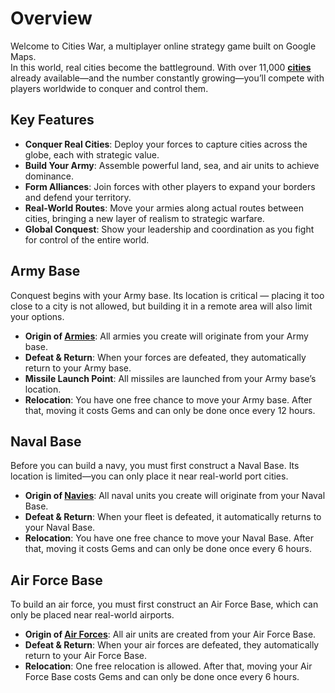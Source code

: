 # Overview

Welcome to Cities War, a multiplayer online strategy game built on Google Maps.  
In this world, real cities become the battleground. With over 11,000 **[cities](cities/overview.md)** already available—and the number constantly growing—you’ll compete with players worldwide to conquer and control them.

## Key Features
- **Conquer Real Cities**: Deploy your forces to capture cities across the globe, each with strategic value.
- **Build Your Army**: Assemble powerful land, sea, and air units to achieve dominance.
- **Form Alliances**: Join forces with other players to expand your borders and defend your territory.
- **Real-World Routes**: Move your armies along actual routes between cities, bringing a new layer of realism to strategic warfare.
- **Global Conquest**: Show your leadership and coordination as you fight for control of the entire world.

## Army Base
Conquest begins with your Army base. Its location is critical — placing it too close to a city is not allowed, but building it in a remote area will also limit your options.

- **Origin of [Armies](units/armies.md)**: All armies you create will originate from your Army base.
- **Defeat & Return**: When your forces are defeated, they automatically return to your Army base.
- **Missile Launch Point**: All missiles are launched from your Army base’s location.
- **Relocation**: You have one free chance to move your Army base. After that, moving it costs Gems and can only be done once every 12 hours.

## Naval Base
Before you can build a navy, you must first construct a Naval Base. Its location is limited—you can only place it near real-world port cities.

- **Origin of [Navies](units/navies.md)**: All naval units you create will originate from your Naval Base.
- **Defeat & Return**: When your fleet is defeated, it automatically returns to your Naval Base.
- **Relocation**: You have one free chance to move your Naval Base. After that, moving it costs Gems and can only be done once every 6 hours.

## Air Force Base
To build an air force, you must first construct an Air Force Base, which can only be placed near real-world airports.

- **Origin of [Air Forces](units/airforces.md)**: All air units are created from your Air Force Base.
- **Defeat & Return**: When your air forces are defeated, they automatically return to your Air Force Base.
- **Relocation**: One free relocation is allowed. After that, moving your Air Force Base costs Gems and can only be done once every 6 hours.


